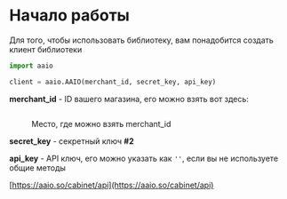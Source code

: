 # Начало работы

Для того, чтобы использовать библиотеку, вам понадобится создать клиент библиотеки

```python
import aaio

client = aaio.AAIO(merchant_id, secret_key, api_key)
```

**merchant\_id** - ID вашего магазина, его можно взять вот здесь:

<figure><img src=".gitbook/assets/image.png" alt=""><figcaption><p>Место, где можно взять merchant_id</p></figcaption></figure>

**secret\_key** - секретный ключ **#2**

**api\_key** - API ключ, его можно указать как `''`, если вы не используете общие методы

[https://aaio.so/cabinet/api](https://aaio.so/cabinet/api)

<figure><img src=".gitbook/assets/image (1).png" alt=""><figcaption></figcaption></figure>
